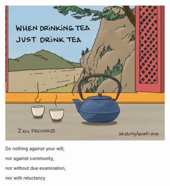 ---
---

![](/static/img/just-do-one-thing.png)

Do nothing against your will, 

nor against community, 

nor without due examination, 

nor with reluctancy 

